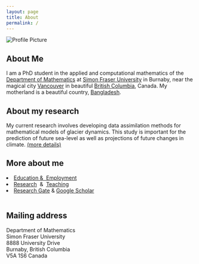 ```yaml
---
layout: page
title: About
permalink: /
---
```


<img src="{{ site.baseurl }}assets/profile-placeholder.gif" title="Profile Picture" class="profile">

<h2> About Me </h2>
I am a PhD student in the applied and computational mathematics of the <a href="http://www.math.sfu.ca/">Department of Mathematics</a> at <a href="http://www.sfu.ca/">Simon Fraser University</a> in Burnaby, near the magical city <a href="http://www.tourismvancouver.com/">Vancouver</a> in beautiful  <a href="http://www.hellobc.com/">British Columbia</a>, Canada. My motherland is a beautiful country, <a href="http://visitbangladesh.gov.bd/">Bangladesh</a>.
<br>

<h2> About my research </h2>
My current research involves developing data assimilation methods for mathematical models of glacier dynamics. This study is important for the prediction of future sea-level as well as projections of future changes in climate. <a href="https://alamgirh.github.io/blog/research_areas/">(more details)</a>
<br>

<h2> More about me </h2>
<li><a href="briefcv.html">Education &amp;&nbsp; Employment</a><br></li>
<li><a href="https://alamgirh.github.io/blog/research_areas/">Research</a>&nbsp; &amp;&nbsp; <a href="https://alamgirh.github.io/blog/teaching/">Teaching</a><br></li>
  <!-- <li><a href="hossainCV.pdf">Curriculum Vitae </a> </font></li> -->
<li><a href="https://www.researchgate.net/profile/M_Alamgir_Hossain">Research Gate</a> & <a href="https://scholar.google.ca/citations?user=UabU-5gAAAAJ&amp;hl=en"> Google Scholar</a></li>
  <!--<li><font size="3"><a href="https://www.researchgate.net/profile/M_Alamgir_Hossain" rel="nofollow">ResearchGate</a> &amp;&nbsp; <a href="https://scholar.google.ca/citations?user=UabU-5gAAAAJ&amp;hl=en">Google Scholar</a><br></font></li> -->

<br>	

<h2> Mailing address </h2>
  Department of Mathematics<br>
  Simon Fraser University<br>
  8888 University Drive<br>
	Burnaby, British Columbia<br>
	V5A 1S6 Canada<br>
